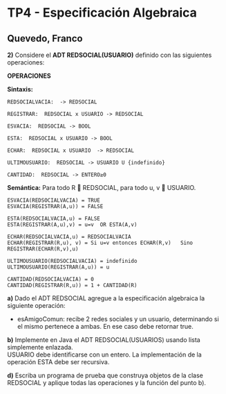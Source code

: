 # TP4 - Especificación Algebraica
## Quevedo, Franco


**2)** Considere el **ADT REDSOCIAL(USUARIO)** definido con las siguientes operaciones: 
 
**OPERACIONES**
 
**Sintaxis:** 
 
    REDSOCIALVACIA:  -> REDSOCIAL     
    
    REGISTRAR:  REDSOCIAL x USUARIO -> REDSOCIAL  
    
    ESVACIA:  REDSOCIAL -> BOOL     
    
    ESTA:  REDSOCIAL x USUARIO -> BOOL     
    
    ECHAR:  REDSOCIAL x USUARIO  -> REDSOCIAL      
    
    ULTIMOUSUARIO:  REDSOCIAL -> USUARIO U {indefinido}     
    
    CANTIDAD:  REDSOCIAL -> ENTERO≥0 
 
 
**Semántica:** Para todo R  REDSOCIAL, para todo u, v  USUARIO.

    ESVACIA(REDSOCIALVACIA) = TRUE     
    ESVACIA(REGISTRAR(A,u)) = FALSE       

    ESTA(REDSOCIALVACIA,u) = FALSE     
    ESTA(REGISTRAR(A,u),v) = u=v  OR ESTA(A,v)             

    ECHAR(REDSOCIALVACIA,u) = REDSOCIALVACIA     
    ECHAR(REGISTRAR(R,u), v) = Si u=v entonces ECHAR(R,v)   Sino         REGISTRAR(ECHAR(R,v),u)       
    
    ULTIMOUSUARIO(REDSOCIALVACIA) = indefinido    
    ULTIMOUSUARIO(REGISTRAR(A,u)) = u 
 
    CANTIDAD(REDSOCIALVACIA) = 0
    CANTIDAD(REGISTRAR(R,u)) = 1 + CANTIDAD(R)  


**a)** Dado el ADT REDSOCIAL agregue a  la especificación algebraica la siguiente operación:    
- esAmigoComun: recibe 2 redes sociales y un usuario, determinando si el mismo pertenece a ambas. En ese caso debe retornar true. 
 
**b)** Implemente en Java el ADT REDSOCIAL(USUARIOS) usando lista simplemente enlazada. \
   USUARIO debe identificarse con un entero. La implementación de la operación ESTA debe ser recursiva. 
 
**d)** Escriba un programa de prueba que construya objetos de la clase REDSOCIAL y aplique  todas las operaciones y la función del punto b).
